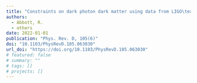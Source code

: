 ```yaml
---
title: "Constraints on dark photon dark matter using data from LIGO\textquoterights and Virgo\textquoterights third observing run"
authors:
  - Abbott, R.
  - others
date: 2022-01-01
publication: "Phys. Rev. D, 105(6)"
doi: "10.1103/PhysRevD.105.063030"
url_doi: "https://doi.org/10.1103/PhysRevD.105.063030"
# featured: false
# summary: ""
# tags: []
# projects: []
---
```

